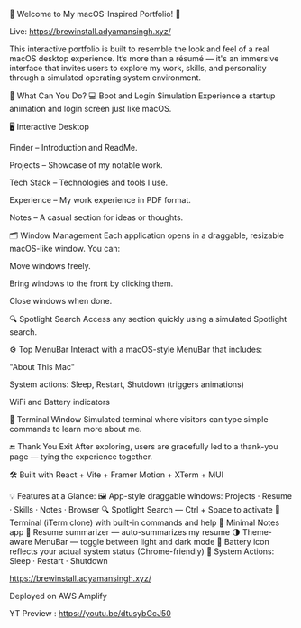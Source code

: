 🚀 Welcome to My macOS-Inspired Portfolio! 🚀

Live: https://brewinstall.adyamansingh.xyz/


This interactive portfolio is built to resemble the look and feel of a real macOS desktop experience. It’s more than a résumé — it's an immersive interface that invites users to explore my work, skills, and personality through a simulated operating system environment.

🌟 What Can You Do?
💻 Boot and Login Simulation
Experience a startup animation and login screen just like macOS.

🖥️ Interactive Desktop

Finder – Introduction and ReadMe.

Projects – Showcase of my notable work.

Tech Stack – Technologies and tools I use.

Experience – My work experience in PDF format.

Notes – A casual section for ideas or thoughts.

🗂️ Window Management
Each application opens in a draggable, resizable macOS-like window. You can:

Move windows freely.

Bring windows to the front by clicking them.

Close windows when done.

🔍 Spotlight Search
Access any section quickly using a simulated Spotlight search.

⚙️ Top MenuBar
Interact with a macOS-style MenuBar that includes:

"About This Mac"

System actions: Sleep, Restart, Shutdown (triggers animations)

WiFi and Battery indicators

🧠 Terminal Window
Simulated terminal where visitors can type simple commands to learn more about me.

🔚 Thank You Exit
After exploring, users are gracefully led to a thank-you page — tying the experience together.

🛠 Built with React + Vite + Framer Motion + XTerm + MUI

💡 Features at a Glance:
🖼️ App-style draggable windows:
Projects · Resume · Skills · Notes · Browser
🔍 Spotlight Search — Ctrl + Space to activate
🧠 Terminal (iTerm clone) with built-in commands and help
📓 Minimal Notes app
🧾 Resume summarizer — auto-summarizes my resume
🌗 Theme-aware MenuBar — toggle between light and dark mode
🔋 Battery icon reflects your actual system status (Chrome-friendly)
🛑 System Actions: Sleep · Restart · Shutdown


https://brewinstall.adyamansingh.xyz/

Deployed on AWS Amplify


YT Preview : https://youtu.be/dtusybGcJ50
